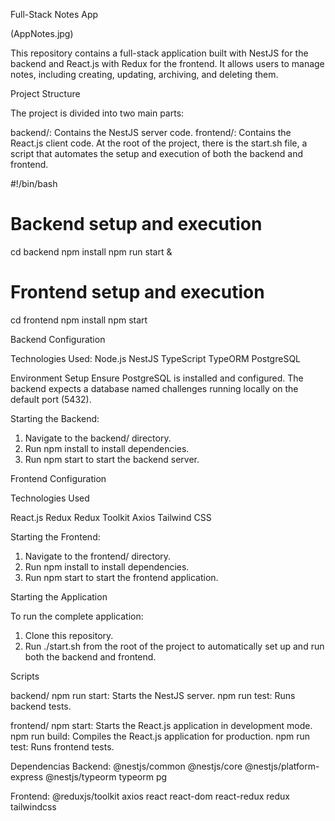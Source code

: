 Full-Stack Notes App

(AppNotes.jpg)

This repository contains a full-stack application built with NestJS for the backend and React.js with Redux for the frontend. It allows users to manage notes, including creating, updating, archiving, and deleting them.

Project Structure

The project is divided into two main parts:

backend/: Contains the NestJS server code.
frontend/: Contains the React.js client code.
At the root of the project, there is the start.sh file, a script that automates the setup and execution of both the backend and frontend.

#!/bin/bash

# Backend setup and execution

cd backend
npm install
npm run start &

# Frontend setup and execution

cd frontend
npm install
npm start

Backend Configuration

Technologies Used:
Node.js
NestJS
TypeScript
TypeORM
PostgreSQL

Environment Setup
Ensure PostgreSQL is installed and configured. The backend expects a database named challenges running locally on the default port (5432).

Starting the Backend:

1. Navigate to the backend/ directory.
2. Run npm install to install dependencies.
3. Run npm start to start the backend server.

Frontend Configuration

Technologies Used

React.js
Redux
Redux Toolkit
Axios
Tailwind CSS

Starting the Frontend:

1. Navigate to the frontend/ directory.
2. Run npm install to install dependencies.
3. Run npm start to start the frontend application.

Starting the Application

To run the complete application:

1. Clone this repository.
2. Run ./start.sh from the root of the project to automatically set up and run both the backend and frontend.

Scripts

backend/
npm run start: Starts the NestJS server.
npm run test: Runs backend tests.

frontend/
npm start: Starts the React.js application in development mode.
npm run build: Compiles the React.js application for production.
npm run test: Runs frontend tests.

Dependencias
Backend:
@nestjs/common
@nestjs/core
@nestjs/platform-express
@nestjs/typeorm
typeorm
pg

Frontend:
@reduxjs/toolkit
axios
react
react-dom
react-redux
redux
tailwindcss
